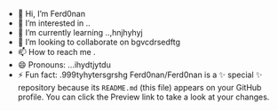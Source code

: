 - 👋 Hi, I’m Ferd0nan
- 👀 I’m interested in ..
- 🌱 I’m currently learning ..,hnjhyhyj
- 💞️ I’m looking to collaborate on bgvcdrsedftg
- 📫 How to reach me .
- 😄 Pronouns: ...ihydtjytdu
- ⚡ Fun fact: .999tyhytersgrshg
Ferd0nan/Ferd0nan is a ✨ special ✨ repository because its `README.md` (this file) appears on your GitHub profile.
You can click the Preview link to take a look at your changes.
